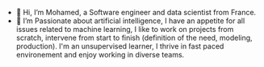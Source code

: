- 👋 Hi, I’m Mohamed, a Software engineer and data scientist from France.
- 👀 I’m Passionate about artificial intelligence, I have an appetite for all issues related to machine learning,
  I like to work on projects from scratch, intervene from start to finish (definition of the need, modeling, production).
  I'm an unsupervised learner, I thrive in fast paced environement and enjoy working in diverse teams.

<!--- 
--->

